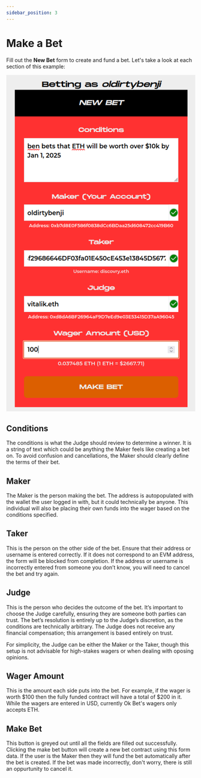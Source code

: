 ```yaml
---
sidebar_position: 3
---
```


# Make a Bet

Fill out the **New Bet** form to create and fund a bet. Let's take a look at each section of this example:

![New Bet](/img/newbet.png)

## Conditions
 
The conditions is what the Judge should review to determine a winner. It is a string of text which could be anything the Maker feels like creating a bet on. To avoid confusion and cancellations, the Maker should clearly define the terms of their bet.

## Maker

The Maker is the person making the bet. The address is autopopulated with the wallet the user logged in with, but it could technically be anyone. This individual will also be placing their own funds into the wager based on the conditions specified.

## Taker

This is the person on the other side of the bet. Ensure that their address or username is entered correctly. If it does not correspond to an EVM address, the form will be blocked from completion. If the address or username is incorrectly entered from someone you don’t know, you will need to cancel the bet and try again.

## Judge

This is the person who decides the outcome of the bet. It’s important to choose the Judge carefully, ensuring they are someone both parties can trust. The bet’s resolution is entirely up to the Judge’s discretion, as the conditions are technically arbitrary. The Judge does not receive any financial compensation; this arrangement is based entirely on trust.

For simplicity, the Judge can be either the Maker or the Taker, though this setup is not advisable for high-stakes wagers or when dealing with oposing opinions.

## Wager Amount

This is the amount each side puts into the bet. For example, if the wager is worth $100 then the fully funded contract will have a total of $200 in it. While the wagers are entered in USD, currently Ok Bet's wagers only accepts ETH. 

## Make Bet

This button is greyed out until all the fields are filled out successfully. Clicking the make bet button will create a new bet contract using this form data. If the user is the Maker then they will fund the bet automatically after the bet is created. If the bet was made incorrectly, don't worry, there is still an oppurtunity to cancel it.  
